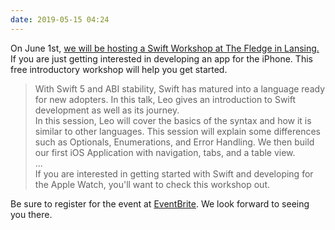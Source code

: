 ```yaml
---
date: 2019-05-15 04:24
---
```

On June 1st, [we will be hosting a Swift Workshop at The Fledge in
Lansing.](https://www.eventbrite.com/e/swift-workshop-developing-your-first-iphone-app-and-more-tickets-61102713862?utm-medium=discovery&utm-campaign=social&utm-content=attendeeshare&aff=escb&utm-source=brightdgit&utm-term=listing)
If you are just getting interested in developing an app for the iPhone.
This free introductory workshop will help you get started.

> With Swift 5 and ABI stability, Swift has matured into a language
> ready for new adopters. In this talk, Leo gives an introduction to
> Swift development as well as its journey.\
> In this session, Leo will cover the basics of the syntax and how it is
> similar to other languages. This session will explain some differences
> such as Optionals, Enumerations, and Error Handling. We then build our
> first iOS Application with navigation, tabs, and a table view.\
> \...\
> If you are interested in getting started with Swift and developing for
> the Apple Watch, you'll want to check this workshop out.

Be sure to register for the event at
[EventBrite](https://www.eventbrite.com/e/swift-workshop-developing-your-first-iphone-app-and-more-tickets-61102713862?utm-medium=discovery&utm-campaign=social&utm-content=attendeeshare&aff=escb&utm-source=cp&utm-term=listing).
We look forward to seeing you there.